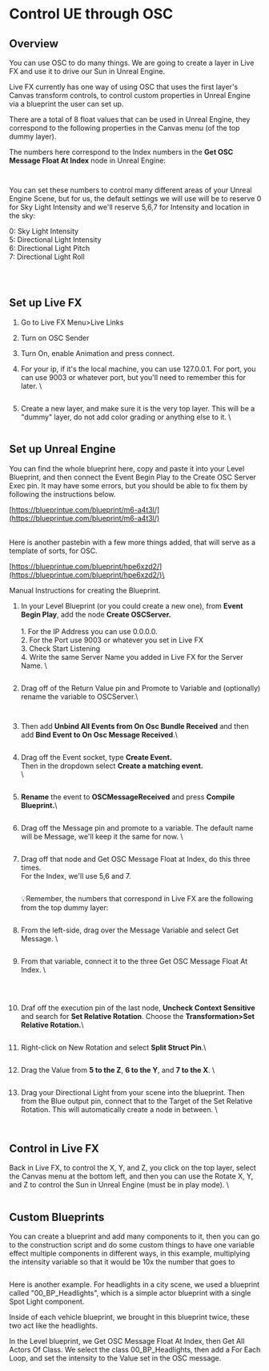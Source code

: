 # Control UE through OSC

## Overview

You can use OSC to do many things. We are going to create a layer in Live FX and use it to drive our Sun in Unreal Engine.&#x20;



Live FX currently has one way of using OSC that uses the first layer's Canvas transform controls, to control custom properties in Unreal Engine via a blueprint the user can set up.

There are a total of 8 float values that can be used in Unreal Engine, they correspond to the following properties in the Canvas menu (of the top dummy layer).&#x20;

The numbers here correspond to the Index numbers in the **Get OSC Message Float At Index** node in Unreal Engine:

<figure><img src="../.gitbook/assets/image (3) (1) (1) (1) (1) (1).png" alt=""><figcaption></figcaption></figure>

<figure><img src="../.gitbook/assets/image (2) (1) (1) (1) (1) (1) (1).png" alt=""><figcaption></figcaption></figure>

You can set these numbers to control many different areas of your Unreal Engine Scene, but for us, the default settings we will use will be to reserve 0 for Sky Light Intensity and we'll reserve 5,6,7 for Intensity and location in the sky:\
&#x20;

0: Sky Light Intensity \
5: Directional Light Intensity\
6: Directional Light Pitch\
7: Directional Light Roll

<figure><img src="../.gitbook/assets/image (284).png" alt=""><figcaption></figcaption></figure>

<figure><img src="../.gitbook/assets/image (285).png" alt=""><figcaption></figcaption></figure>

<figure><img src="../.gitbook/assets/image (287).png" alt=""><figcaption></figcaption></figure>

## Set up Live FX

1. Go to Live FX Menu>Live Links
2. Turn on OSC Sender
3. Turn On, enable Animation and press connect.&#x20;
4.  For your ip, if it's the local machine, you can use 127.0.0.1. For port, you can use 9003 or whatever port, but you'll need to remember this for later. \


    <figure><img src="../.gitbook/assets/image (253).png" alt=""><figcaption></figcaption></figure>


5.  Create a new layer, and make sure it is the very top layer. This will be a "dummy" layer, do not add color grading or anything else to it. \


    <figure><img src="../.gitbook/assets/image (254).png" alt=""><figcaption></figcaption></figure>



## Set up Unreal Engine

You can find the whole blueprint here, copy and paste it into your Level Blueprint, and then connect the Event Begin Play to the Create OSC Server Exec pin. It may have some errors, but you should be able to fix them by following the instructions below.&#x20;

[https://blueprintue.com/blueprint/m6-a4t3l/](https://blueprintue.com/blueprint/m6-a4t3l/)

\
Here is another pastebin with a few more things added, that will serve as a template of sorts, for OSC.

[https://blueprintue.com/blueprint/hpe6xzd2/](https://blueprintue.com/blueprint/hpe6xzd2/)\


Manual Instructions for creating the Blueprint.

1.  In your Level Blueprint (or you could create a new one), from **Event Begin Play**, add the node **Create OSCServer.** \
    \
    1\. For the IP Address you can use 0.0.0.0. \
    2\. For the Port use 9003 or whatever you set in Live FX\
    3\. Check Start Listening\
    4\. Write the same Server Name you added in Live FX for the Server Name. \


    <figure><img src="../.gitbook/assets/image (255).png" alt=""><figcaption></figcaption></figure>


2.  Drag off of the Return Value pin and Promote to Variable and (optionally) rename the variable to OSCServer.\


    <figure><img src="../.gitbook/assets/image (256).png" alt=""><figcaption></figcaption></figure>

    <figure><img src="../.gitbook/assets/image (257).png" alt=""><figcaption></figcaption></figure>


3.  Then add **Unbind All Events from On Osc Bundle Received** and then add **Bind Event to On Osc Message Received**.\


    <figure><img src="../.gitbook/assets/image (258).png" alt=""><figcaption></figcaption></figure>


4.  Drag off the Event socket, type **Create Event.** \
    Then in the dropdown select **Create a matching event.**\
    \


    <figure><img src="../.gitbook/assets/image (260).png" alt=""><figcaption></figcaption></figure>
5.  **Rename** the event to **OSCMessageReceived** and press **Compile Blueprint.**\


    <figure><img src="../.gitbook/assets/image (262).png" alt=""><figcaption></figcaption></figure>


6.  Drag off the Message pin and promote to a variable. The default name will be Message, we'll keep it the same for now. \


    <figure><img src="../.gitbook/assets/image (263).png" alt=""><figcaption></figcaption></figure>


7.  Drag off that node and Get OSC Message Float at Index, do this three times. \
    For the Index, we'll use 5,6 and 7.&#x20;

    <figure><img src="../.gitbook/assets/image (264).png" alt=""><figcaption></figcaption></figure>

    :bulb:Remember, the numbers that correspond in Live FX are the following from the top dummy layer:

    <figure><img src="../.gitbook/assets/image (4) (1) (1) (1) (1).png" alt=""><figcaption></figcaption></figure>
8.  From the left-side, drag over the Message Variable and select Get Message. \


    <figure><img src="../.gitbook/assets/image (265).png" alt=""><figcaption></figcaption></figure>


9.  From that variable, connect it to the three Get OSC Message Float At Index. \


    <figure><img src="../.gitbook/assets/image (266).png" alt=""><figcaption><p><br></p></figcaption></figure>


10. Draf off the execution pin of the last node, **Uncheck Context Sensitive** and search for **Set Relative Rotation**. Choose the **Transformation>Set Relative Rotation.**\


    <figure><img src="../.gitbook/assets/image (267).png" alt=""><figcaption></figcaption></figure>


11. Right-click on New Rotation and select **Split Struct Pin**.\


    <figure><img src="../.gitbook/assets/image (268).png" alt=""><figcaption></figcaption></figure>


12. Drag the Value from **5 to the Z**, **6 to the Y**, and **7 to the X**. \


    <figure><img src="../.gitbook/assets/image (269).png" alt=""><figcaption></figcaption></figure>


13. Drag your Directional Light from your scene into the blueprint. Then from the Blue output pin, connect that to the Target of the Set Relative Rotation. This will automatically create a node in between. \


    <figure><img src="../.gitbook/assets/image (270).png" alt=""><figcaption></figcaption></figure>

    <figure><img src="../.gitbook/assets/image (271).png" alt=""><figcaption></figcaption></figure>



## Control in Live FX

Back in Live FX, to control the X, Y, and Z, you click on the top layer, select the Canvas menu at the bottom left, and then you can use the Rotate X, Y, and Z to control the Sun in Unreal Engine (must be in play mode). \


<figure><img src="../.gitbook/assets/image (273).png" alt=""><figcaption></figcaption></figure>

## Custom Blueprints

You can create a blueprint and add many components to it, then you can go to the construction script and do some custom things to have one variable effect multiple components in different ways, in this example, multiplying the intensity variable so that it would be 10x the number that goes to&#x20;

<figure><img src="../.gitbook/assets/image (272).png" alt=""><figcaption></figcaption></figure>

Here is another example. For headlights in a city scene, we used a blueprint called "00\_BP\_Headlights",  which is a simple actor blueprint with a single Spot Light component.

Inside of each vehicle blueprint, we brought in this blueprint twice, these two act like the headlights.&#x20;

In the Level blueprint, we Get OSC Message Float At Index, then Get All Actors Of Class. We select the class 00\_BP\_Headlights, then add a For Each Loop, and set the intensity to the Value set in the OSC message.

<figure><img src="../.gitbook/assets/image (283).png" alt=""><figcaption></figcaption></figure>

